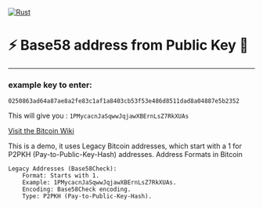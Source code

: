 [![Rust](https://github.com/RGGH/bitcoin_hashing_wasm/actions/workflows/rust.yml/badge.svg)](https://github.com/RGGH/bitcoin_hashing_wasm/actions/workflows/rust.yml)
# ⚡ Base58 address from Public Key 🔑
---
### example key to enter: 

```0250863ad64a87ae8a2fe83c1af1a8403cb53f53e486d8511dad8a04887e5b2352```

This will give you :
```1PMycacnJaSqwwJqjawXBErnLsZ7RkXUAs```

[Visit the Bitcoin Wiki](https://en.bitcoin.it/wiki/Technical_background_of_version_1_Bitcoin_addresses)

This is a demo, it uses Legacy Bitcoin addresses, which start with a 1 for P2PKH (Pay-to-Public-Key-Hash) addresses.
Address Formats in Bitcoin

    Legacy Addresses (Base58Check):
        Format: Starts with 1.
        Example: 1PMycacnJaSqwwJqjawXBErnLsZ7RkXUAs.
        Encoding: Base58Check encoding.
        Type: P2PKH (Pay-to-Public-Key-Hash).
